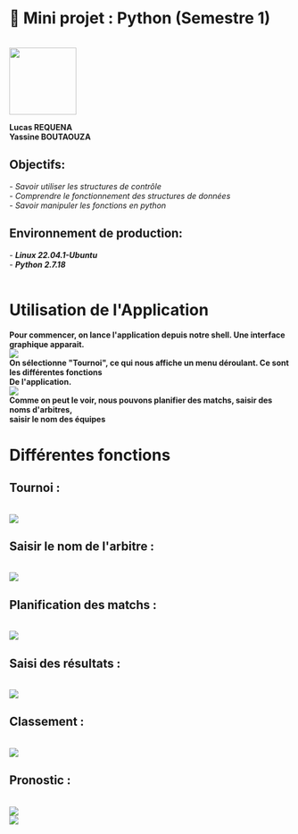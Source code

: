 # 🐍 Mini projet : Python (Semestre 1)
<br>
<img src="https://github.com/rqlcs/UTEC77/blob/main/TC2/Tkinter/assets/python.svg.png" width="120" height="120">
<br>

**Lucas REQUENA**<br>
**Yassine BOUTAOUZA**

## Objectifs:
*- Savoir utiliser les structures de contrôle*<br>
*- Comprendre le fonctionnement des structures de données*<br>
*- Savoir manipuler les fonctions en python*
<br>
## Environnement de production:
*- **Linux 22.04.1-Ubuntu***<br>
*- **Python 2.7.18***
<br><br>
# Utilisation de l'Application
**Pour commencer, on lance l'application depuis notre shell. Une interface graphique apparait.** <br>
<img src="https://github.com/rqlcs/UTEC77/blob/main/TC2/Tkinter/assets/1.png"><br>
**On sélectionne "Tournoi", ce qui nous affiche un menu déroulant. Ce sont les différentes fonctions**<br>
**De l'application.**<br>
<img src="https://github.com/rqlcs/UTEC77/blob/main/TC2/Tkinter/assets/2.png"><br>
**Comme on peut le voir, nous pouvons planifier des matchs, saisir des noms d'arbitres,** <br> **saisir le nom des équipes**<br>
# Différentes fonctions 
## Tournoi :
<br>
<img src="https://github.com/rqlcs/UTEC77/blob/main/TC2/Tkinter/assets/3.png">
<br>

## Saisir le nom de l'arbitre :
<br>
<img src="https://github.com/rqlcs/UTEC77/blob/main/TC2/Tkinter/assets/4.png">
<br>

## Planification des matchs :
<br>
<img src="https://github.com/rqlcs/UTEC77/blob/main/TC2/Tkinter/assets/5.png">
<br>

## Saisi des résultats :
<br>
<img src="https://github.com/rqlcs/UTEC77/blob/main/TC2/Tkinter/assets/6.png">
<br>

## Classement :
<br>
<img src="https://github.com/rqlcs/UTEC77/blob/main/TC2/Tkinter/assets/7.png">
<br>

## Pronostic :
<br>
<img src="https://github.com/rqlcs/UTEC77/blob/main/TC2/Tkinter/assets/8.png">
<br>
<img src="https://github.com/rqlcs/UTEC77/blob/main/TC2/Tkinter/assets/9.png">
